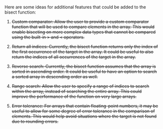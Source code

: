 Here are some ideas for additional features that could be added to the bisect function:

1. ~~Custom comparator: Allow the user to provide a custom comparator function that will be used to compare elements in the array. This would enable bisecting on more complex data types that cannot be compared using the built-in > and < operators.~~

2. ~~Return all indices: Currently, the bisect function returns only the index of the first occurrence of the target in the array. It could be useful to also return the indices of all occurrences of the target in the array.~~

3. ~~Reverse search: Currently, the bisect function assumes that the array is sorted in ascending order. It could be useful to have an option to search a sorted array in descending order as well.~~

4. ~~Range search: Allow the user to specify a range of indices to search within the array, instead of searching the entire array. This could improve the performance of the function on very large arrays.~~

5. ~~Error tolerance: For arrays that contain floating-point numbers, it may be useful to allow for some degree of error tolerance in the comparison of elements. This would help avoid situations where the target is not found due to rounding errors.~~